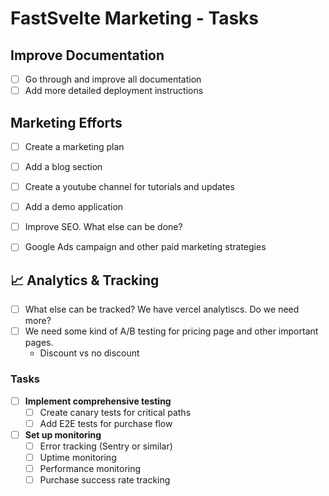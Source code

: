# FastSvelte Marketing - Tasks

## Improve Documentation

- [ ] Go through and improve all documentation
- [ ] Add more detailed deployment instructions

## Marketing Efforts

- [ ] Create a marketing plan
- [ ] Add a blog section
- [ ] Create a youtube channel for tutorials and updates
- [ ] Add a demo application
- [ ] Improve SEO. What else can be done?
- [ ] Google Ads campaign and other paid marketing strategies


## 📈 Analytics & Tracking

- [ ] What else can be tracked? We have vercel analytiscs. Do we need more?
- [ ] We need some kind of A/B testing for pricing page and other important pages.
  - Discount vs no discount

### Tasks

- [ ] **Implement comprehensive testing**
  - [ ] Create canary tests for critical paths
  - [ ] Add E2E tests for purchase flow
  
- [ ] **Set up monitoring**
  - [ ] Error tracking (Sentry or similar)
  - [ ] Uptime monitoring
  - [ ] Performance monitoring
  - [ ] Purchase success rate tracking
